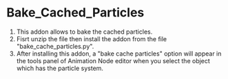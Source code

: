 # Bake_Cached_Particles
1) This addon allows to bake the cached particles.
2) Fisrt unzip the file then install the addon from the file  "bake_cache_particles.py".
3) After installing this addon, a "bake cache particles" option will appear in the tools panel of Animation Node editor when you select the object which has the particle system.
